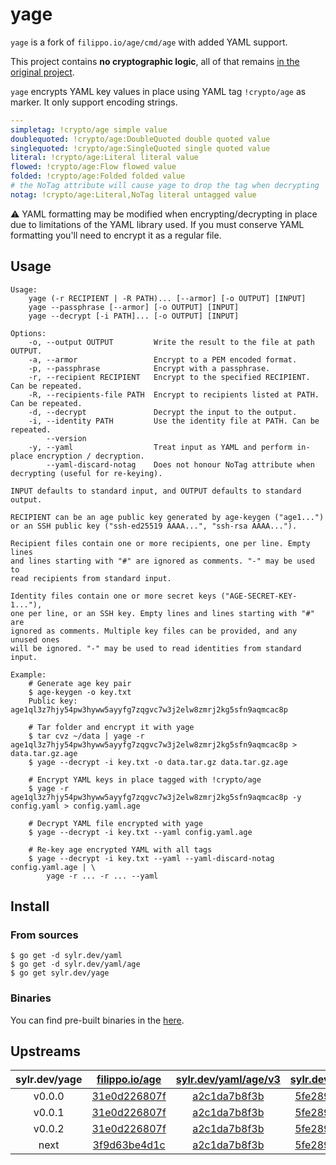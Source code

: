 yage
====

`yage` is a fork of `filippo.io/age/cmd/age` with added YAML support.

This project contains **no cryptographic logic**, all of that remains
[in the original project](https://github.com/FiloSottile/age).

`yage` encrypts YAML key values in place using YAML tag `!crypto/age` as marker.
It only support encoding strings.

```yaml
---
simpletag: !crypto/age simple value
doublequoted: !crypto/age:DoubleQuoted double quoted value
singlequoted: !crypto/age:SingleQuoted single quoted value
literal: !crypto/age:Literal literal value
flowed: !crypto/age:Flow flowed value
folded: !crypto/age:Folded folded value
# the NoTag attribute will cause yage to drop the tag when decrypting
notag: !crypto/age:Literal,NoTag literal untagged value
```

⚠️ YAML formatting may be modified when encrypting/decrypting in place due to limitations
of the YAML library used. If you must conserve YAML formatting you'll need to
encrypt it as a regular file.

Usage
-----

```
Usage:
    yage (-r RECIPIENT | -R PATH)... [--armor] [-o OUTPUT] [INPUT]
    yage --passphrase [--armor] [-o OUTPUT] [INPUT]
    yage --decrypt [-i PATH]... [-o OUTPUT] [INPUT]

Options:
    -o, --output OUTPUT         Write the result to the file at path OUTPUT.
    -a, --armor                 Encrypt to a PEM encoded format.
    -p, --passphrase            Encrypt with a passphrase.
    -r, --recipient RECIPIENT   Encrypt to the specified RECIPIENT. Can be repeated.
    -R, --recipients-file PATH  Encrypt to recipients listed at PATH. Can be repeated.
    -d, --decrypt               Decrypt the input to the output.
    -i, --identity PATH         Use the identity file at PATH. Can be repeated.
        --version
    -y, --yaml                  Treat input as YAML and perform in-place encryption / decryption.
        --yaml-discard-notag    Does not honour NoTag attribute when decrypting (useful for re-keying).

INPUT defaults to standard input, and OUTPUT defaults to standard output.

RECIPIENT can be an age public key generated by age-keygen ("age1...")
or an SSH public key ("ssh-ed25519 AAAA...", "ssh-rsa AAAA...").

Recipient files contain one or more recipients, one per line. Empty lines
and lines starting with "#" are ignored as comments. "-" may be used to
read recipients from standard input.

Identity files contain one or more secret keys ("AGE-SECRET-KEY-1..."),
one per line, or an SSH key. Empty lines and lines starting with "#" are
ignored as comments. Multiple key files can be provided, and any unused ones
will be ignored. "-" may be used to read identities from standard input.

Example:
    # Generate age key pair
    $ age-keygen -o key.txt
    Public key: age1ql3z7hjy54pw3hyww5ayyfg7zqgvc7w3j2elw8zmrj2kg5sfn9aqmcac8p

    # Tar folder and encrypt it with yage
    $ tar cvz ~/data | yage -r age1ql3z7hjy54pw3hyww5ayyfg7zqgvc7w3j2elw8zmrj2kg5sfn9aqmcac8p > data.tar.gz.age
    $ yage --decrypt -i key.txt -o data.tar.gz data.tar.gz.age

    # Encrypt YAML keys in place tagged with !crypto/age
    $ yage -r age1ql3z7hjy54pw3hyww5ayyfg7zqgvc7w3j2elw8zmrj2kg5sfn9aqmcac8p -y config.yaml > config.yaml.age

    # Decrypt YAML file encrypted with yage
    $ yage --decrypt -i key.txt --yaml config.yaml.age

    # Re-key age encrypted YAML with all tags
    $ yage --decrypt -i key.txt --yaml --yaml-discard-notag config.yaml.age | \
        yage -r ... -r ... --yaml
```

Install
-------

### From sources

```shell
$ go get -d sylr.dev/yaml
$ go get -d sylr.dev/yaml/age
$ go get sylr.dev/yage
```

### Binaries

You can find pre-built binaries in the [here](https://github.com/sylr/yage/releases).

Upstreams
---------

| sylr.dev/yage | [filippo.io/age](https://github.com/FiloSottile/age)                 | [sylr.dev/yaml/age/v3](https://github.com/sylr/go-yaml-age)           | [sylr.dev/yaml/v3](https://github.com/sylr/go-yaml)               |
|:-------------:|:--------------------------------------------------------------------:|:---------------------------------------------------------------------:|:-----------------------------------------------------------------:|
| v0.0.0        | [31e0d226807f](https://github.com/FiloSottile/age/tree/31e0d226807f) | [a2c1da7b8f3b](https://github.com/sylr/go-yaml-age/tree/a2c1da7b8f3b) | [5fe289210a56](https://github.com/sylr/go-yaml/tree/5fe289210a56) |
| v0.0.1        | [31e0d226807f](https://github.com/FiloSottile/age/tree/31e0d226807f) | [a2c1da7b8f3b](https://github.com/sylr/go-yaml-age/tree/a2c1da7b8f3b) | [5fe289210a56](https://github.com/sylr/go-yaml/tree/5fe289210a56) |
| v0.0.2        | [31e0d226807f](https://github.com/FiloSottile/age/tree/31e0d226807f) | [a2c1da7b8f3b](https://github.com/sylr/go-yaml-age/tree/a2c1da7b8f3b) | [5fe289210a56](https://github.com/sylr/go-yaml/tree/5fe289210a56) |
| next          | [3f9d63be4d1c](https://github.com/FiloSottile/age/tree/3f9d63be4d1c) | [a2c1da7b8f3b](https://github.com/sylr/go-yaml-age/tree/a2c1da7b8f3b) | [5fe289210a56](https://github.com/sylr/go-yaml/tree/5fe289210a56) |
